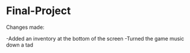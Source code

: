 # Final-Project

Changes made:

-Added an inventory at the bottom of the screen
-Turned the game music down a tad
